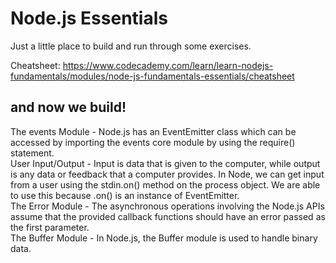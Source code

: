 # Node.js Essentials

Just a little place to build and run through some exercises.

Cheatsheet: https://www.codecademy.com/learn/learn-nodejs-fundamentals/modules/node-js-fundamentals-essentials/cheatsheet

## and now we build!

The events Module - Node.js has an EventEmitter class which can be accessed by importing the events core module 
by using the require() statement.<br>
User Input/Output - Input is data that is given to the computer, while output is any data or feedback that a computer provides. In Node, we can get input from a user using the stdin.on() method on the process object. We are able to use this because .on() is an instance of EventEmitter. <br>
The Error Module - The asynchronous operations involving the Node.js APIs assume that the provided callback functions should have an error passed as the first parameter.<br>
The Buffer Module - In Node.js, the Buffer module is used to handle binary data. <br>